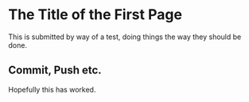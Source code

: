 # The Title of the First Page
This is submitted by way of a test, doing things the way they should be done.
## Commit, Push etc.
Hopefully this has worked.
